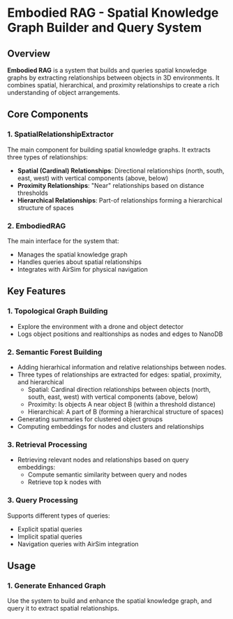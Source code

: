 # Embodied RAG - Spatial Knowledge Graph Builder and Query System

## Overview
**Embodied RAG** is a system that builds and queries spatial knowledge graphs by extracting relationships between objects in 3D environments. It combines spatial, hierarchical, and proximity relationships to create a rich understanding of object arrangements.

## Core Components

### 1. SpatialRelationshipExtractor
The main component for building spatial knowledge graphs. It extracts three types of relationships:

- **Spatial (Cardinal) Relationships**: Directional relationships (north, south, east, west) with vertical components (above, below)
- **Proximity Relationships**: "Near" relationships based on distance thresholds
- **Hierarchical Relationships**: Part-of relationships forming a hierarchical structure of spaces

### 2. EmbodiedRAG
The main interface for the system that:
- Manages the spatial knowledge graph
- Handles queries about spatial relationships
- Integrates with AirSim for physical navigation

## Key Features

### 1. Topological Graph Building
- Explore the environment with a drone and object detector
- Logs object positions and realtionships as nodes and edges to NanoDB

### 2. Semantic Forest Building
- Adding hierarhical information and relative relationships between nodes.
- Three types of relationships are extracted for edges: spatial, proximity, and hierarchical
    - Spatial: Cardinal direction relationships between objects (north, south, east, west) with vertical components (above, below)
    - Proximity: Is objects A near object B (within a threshold distance)
    - Hierarchical: A part of B (forming a hierarchical structure of spaces)
- Generating summaries for clustered object groups
- Computing embeddings for nodes and clusters and relationships

### 3. Retrieval Processing
- Retrieving relevant nodes and relationships based on query embeddings:
    - Compute semantic similarity between query and nodes
    - Retrieve top k nodes with

### 3. Query Processing
Supports different types of queries:
- Explicit spatial queries
- Implicit spatial queries
- Navigation queries with AirSim integration

## Usage

### 1. Generate Enhanced Graph
Use the system to build and enhance the spatial knowledge graph, and query it to extract spatial relationships.
